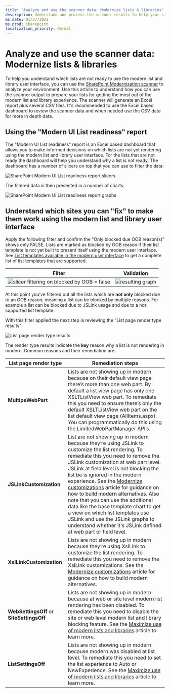 ```yaml
---
title: "Analyze and use the scanner data: Modernize lists & libraries"
description: Understand and process the scanner results to help your sites to get the most out of the modern list and library experience
ms.date: 01/27/2021
ms.prod: sharepoint
localization_priority: Normal
---
```


# Analyze and use the scanner data: Modernize lists & libraries

To help you understand which lists are not ready to use the modern list and library user interface, you can use the  [SharePoint Modernization scanner](https://aka.ms/sppnp-modernizationscanner) to analyze your environment. Use this article to understand how you can use the scanner output to prepare your lists for getting the most out of the modern list and library experience. The scanner will generate an Excel report plus several CSV files. It's recommended to use the Excel based dashboard to review the scanner data and when needed use the CSV data for more in depth data.

## Using the "Modern UI List readiness" report

The "Modern UI List readiness" report is an Excel based dashboard that allows you to make informed decisions on which lists are not yet rendering using the modern list and library user interface. For the lists that are not ready the dashboard will help you understand why a list is not ready. The dashboard has a number of slicers on top that you can use to filter the data:

![SharePoint Modern UI List readiness report slicers](media/modernize/modernuiscanner_1.png)

The filtered data is then presented in a number of charts:

![SharePoint Modern UI List readiness report graphs](media/modernize/modernuiscanner_2.png)

## Understand which sites you can "fix" to make them work using the modern list and library user interface

Apply the following filter and confirm the "Only blocked due OOB reason(s)" shows only FALSE. Lists are marked as blocked by OOB reason if their list template is not yet built to present itself using the modern user interface. See [List templates available in the modern user interface](https://docs.microsoft.com/sharepoint/dev/transform/modernize-userinterface-lists-and-libraries#list-templates-available-in-the-modern-user-interface) to get a complete list of list templates that are supported.

Filter | Validation
---------|----------
![slicer filtering on blocked by OOB = false](media/modernize/modernuiscanner_3.png) | ![resulting graph](media/modernize/modernuiscanner_4.png)

At this point you've filtered out all the lists which are **not only** blocked due to an OOB reason, meaning a list can be blocked by multiple reasons. For example a list can be blocked due to JSLink usage and due to a not supported list template.

With this filter applied the next step is reviewing the "List page render type results":

![List page render type results](media/modernize/modernuiscanner_5.png)

The render type results indicate the **key** reason why a list is not rendering in modern. Common reasons and their remediation are:

List page render type | Remediation steps
---------|----------
**MultipeWebPart** | Lists are not showing up in modern because on their default view page there’s more than one web part. By default a list view page has only one XSLTListView web part. To remediate this you need to ensure there’s only the default XSLTListView web part on the list default view page (AllItems.aspx). You can programmatically do this using the LimitedWebPartManager API’s.
**JSLinkCustomization** | List are not showing up in modern because they’re using JSLink to customize the list rendering. To remediate this you need to remove the JSLink customization at web part level. JSLink at field level is not blocking the list be is ignored in the modern experience. See the [Modernize customizations](https://docs.microsoft.com/sharepoint/dev/transform/modernize-customizations) article for guidance on how to build modern alternatives. Also note that you can use the additional data like the base template chart to get a view on which list templates use JSLink and use the JSLink graphs to understand whether it's JSLink defined at web part or field level.
**XslLinkCustomization** | Lists are not showing up in modern because they’re using XslLink to customize the list rendering. To remediate this you need to remove the XslLink customizations. See the [Modernize customizations](https://docs.microsoft.com/sharepoint/dev/transform/modernize-customizations) article for guidance on how to build modern alternatives.
**WebSettingsOff** or **SiteSettingsOff** | Lists are not showing up in modern because at web or site level modern list rendering has been disabled. To remediate this you need to disable the site or web level modern list and library blocking feature. See the [Maximize use of modern lists and libraries](https://docs.microsoft.com/sharepoint/dev/transform/modernize-userinterface-lists-and-libraries) article to learn more.
**ListSettingsOff** | Lists are not showing up in modern because modern was disabled at list level. To remediate this you need to set the list experience to Auto or NewExperience. See the [Maximize use of modern lists and libraries](https://docs.microsoft.com/sharepoint/dev/transform/modernize-userinterface-lists-and-libraries) article to learn more.
